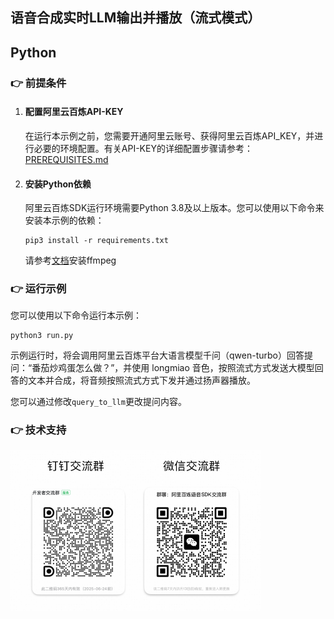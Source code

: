 [comment]: # (title and brief introduction of the sample)
## 语音合成实时LLM输出并播放（流式模式）
## Python

[comment]: # (prerequisites)
### :point_right: 前提条件

1. #### 配置阿里云百炼API-KEY

    在运行本示例之前，您需要开通阿里云账号、获得阿里云百炼API_KEY，并进行必要的环境配置。有关API-KEY的详细配置步骤请参考：[PREREQUISITES.md](../../../../PREREQUISITES.md)

1. #### 安装Python依赖

    阿里云百炼SDK运行环境需要Python 3.8及以上版本。您可以使用以下命令来安装本示例的依赖：
    ```commandline
    pip3 install -r requirements.txt
    ```
    请参考[文档](https://github.com/kkroening/ffmpeg-python)安装ffmpeg

[comment]: # (how to run the sample and expected results)
### :point_right: 运行示例
您可以使用以下命令运行本示例：

```commandline
python3 run.py
```

示例运行时，将会调用阿里云百炼平台大语言模型千问（qwen-turbo）回答提问：“番茄炒鸡蛋怎么做？”，并使用 longmiao 音色，按照流式方式发送大模型回答的文本并合成，将音频按照流式方式下发并通过扬声器播放。

您可以通过修改`query_to_llm`更改提问内容。

[comment]: # (technical support of the sample)
### :point_right: 技术支持
<img src="../../../../docs/image/groups.png" width="400"/>
